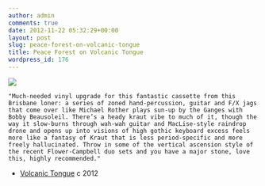 ```yaml
---
author: admin
comments: true
date: 2012-11-22 05:32:29+00:00
layout: post
slug: peace-forest-on-volcanic-tongue
title: Peace Forest on Volcanic Tongue
wordpress_id: 176
---
```




![](http://www.volcanictongue.com/images/volcanictonguecatalogue.jpg)

    
    "Much-needed vinyl upgrade for this fantastic cassette from this Brisbane loner: a series of zoned hand-percussion, guitar and F/X jags that come over like Michael Rother plays sun-up by the Ganges with Bobby Beausoleil. There’s a heady kraut vibe to much of it, though the way it slow-burns through wah-wah guitar and MacLise-style raindrop drone and opens up into visions of high gothic keyboard excess feels more like a fantasy of Kraut that is less period-specific and more freely hallucinated. Throw in some of the vertical ascension style of the recent Flower-Campbell duo sets and you have a major stone, love this, highly recommended."


- [Volcanic Tongue](http://www.volcanictongue.com/labels/show/2041) c 2012
